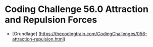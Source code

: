 # Coding Challenge 56.0 Attraction and Repulsion Forces

- [Grundlage] (https://thecodingtrain.com/CodingChallenges/056-attraction-repulsion.html)
